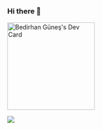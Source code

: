 ### Hi there 👋
<a href="https://app.daily.dev/bedo"><img src="https://api.daily.dev/devcards/d8af6253f50345128d63227c2c936db4.png?r=kus" width="200" alt="Bedirhan Güneş's Dev Card"/></a>

[![](https://visitcount.itsvg.in/api?id=theleaks&label=Profile%20Views&color=12&icon=1&pretty=true)](https://visitcount.itsvg.in)

